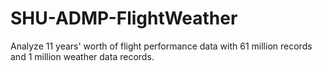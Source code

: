 # SHU-ADMP-FlightWeather
Analyze 11 years' worth of flight performance data with 61 million records and 1 million weather data records.
